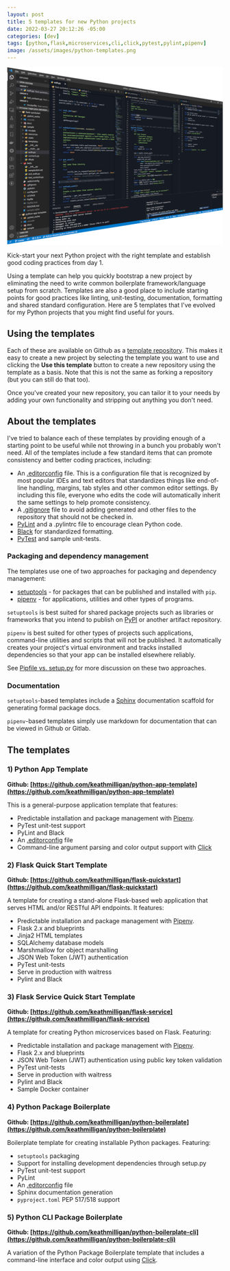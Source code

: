 ```yaml
---
layout: post
title: 5 templates for new Python projects
date: 2022-03-27 20:12:26 -05:00
categories: [dev]
tags: [python,flask,microservices,cli,click,pytest,pylint,pipenv]
image: /assets/images/python-templates.png
---
```


![Python Templates](/assets/images/python-templates.png)

Kick-start your next Python project with the right template and establish good coding practices from day 1.
<!--more-->

Using a template can help you quickly bootstrap a new project by eliminating the need to write common boilerplate framework/language setup from scratch. Templates are also a good place to include starting points for good practices like linting, unit-testing, documentation, formatting and shared standard configuration. Here are 5 templates that I've evolved for my Python projects that you might find useful for yours.

## Using the templates

Each of these are available on Github as a [template repository](https://docs.github.com/en/repositories/creating-and-managing-repositories/creating-a-repository-from-a-template). This makes it easy to create a new project by selecting the template you want to use and clicking the **Use this template** button to create a new repository using the template as a basis. Note that this is not the same as forking a repository (but you can still do that too).

Once you've created your new repository, you can tailor it to your needs by adding your own functionality and stripping out anything you don't need.

## About the templates

I've tried to balance each of these templates by providing enough of a starting point to be useful while not throwing in a bunch you probably won't need. All of the templates include a few standard items that can promote consistency and better coding practices, including:

* An [.editorconfig](https://editorconfig.org/) file. This is a configuration file that is recognized by most popular IDEs and text editors that standardizes things like end-of-line handling, margins, tab styles and other common editor settings. By including this file, everyone who edits the code will automatically inherit the same settings to help promote consistency.
* A [.gitignore](https://git-scm.com/docs/gitignore) file to avoid adding generated and other files to the repository that should not be checked in.
* [PyLint](https://pylint.org/) and a .pylintrc file to encourage clean Python code.
* [Black](https://black.readthedocs.io/en/stable/) for standardized formatting.
* [PyTest](https://docs.pytest.org/en/7.1.x/) and sample unit-tests.

### Packaging and dependency management

The templates use one of two approaches for packaging and dependency management:

* [setuptools](https://setuptools.pypa.io/en/latest/) - for packages that can be published and installed with `pip`.
* [pipenv](https://pipenv.pypa.io/en/latest/) - for applications, utilities and other types of programs.

`setuptools` is best suited for shared package projects such as libraries or frameworks that you intend to publish on [PyPI](https://pypi.org/) or another artifact repository.

`pipenv` is best suited for other types of projects such applications, command-line utilities and scripts that will not be published. It automatically creates your project's virtual environment and tracks installed dependencies so that your app can be installed elsewhere reliably.

See [Pipfile vs. setup.py](https://pipenv.pypa.io/en/latest/advanced/#pipfile-vs-setuppy) for more discussion on these two approaches.

### Documentation

`setuptools`-based templates include a [Sphinx](https://www.sphinx-doc.org/en/master/) documentation scaffold for generating formal package docs.

`pipenv`-based templates simply use markdown for documentation that can be viewed in Github or Gitlab.

## The templates

### 1) Python App Template

**Github: [https://github.com/keathmilligan/python-app-template](https://github.com/keathmilligan/python-app-template)**

This is a general-purpose application template that features:

* Predictable installation and package management with [Pipenv](https://pipenv.pypa.io/en/latest/).
* PyTest unit-test support
* PyLint and Black
* An [.editorconfig](http://editorconfig.org/) file
* Command-line argument parsing and color output support with [Click](https://click.palletsprojects.com/en/8.0.x/)

### 2) Flask Quick Start Template

**Github: [https://github.com/keathmilligan/flask-quickstart](https://github.com/keathmilligan/flask-quickstart)**

A template for creating a stand-alone Flask-based web application that serves HTML and/or RESTful API endpoints. It features:

* Predictable installation and package management with [Pipenv](https://pipenv.pypa.io/en/latest/).
* Flask 2.x and blueprints
* Jinja2 HTML templates
* SQLAlchemy database models
* Marshmallow for object marshalling
* JSON Web Token (JWT) authentication
* PyTest unit-tests
* Serve in production with waitress
* Pylint and Black

### 3) Flask Service Quick Start Template

**Github: [https://github.com/keathmilligan/flask-service](https://github.com/keathmilligan/flask-service)**

A template for creating Python microservices based on Flask. Featuring:

* Predictable installation and package management with [Pipenv](https://pipenv.pypa.io/en/latest/).
* Flask 2.x and blueprints
* JSON Web Token (JWT) authentication using public key token validation
* PyTest unit-tests
* Serve in production with waitress
* Pylint and Black
* Sample Docker container

### 4) Python Package Boilerplate

**Github: [https://github.com/keathmilligan/python-boilerplate](https://github.com/keathmilligan/python-boilerplate)**

Boilerplate template for creating installable Python packages. Featuring:

* `setuptools` packaging
* Support for installing development dependencies through setup.py
* PyTest unit-test support
* PyLint
* An [.editorconfig](http://editorconfig.org/) file
* Sphinx documentation generation
* `pyproject.toml` PEP 517/518 support

### 5) Python CLI Package Boilerplate

**Github: [https://github.com/keathmilligan/python-boilerplate-cli](https://github.com/keathmilligan/python-boilerplate-cli)**

A variation of the Python Package Boilerplate template that includes a command-line interface and color output using [Click](https://click.palletsprojects.com/en/8.0.x/).
